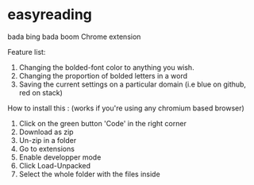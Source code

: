 # easyreading
bada bing bada boom Chrome extension

Feature list:
1. Changing the bolded-font color to anything you wish.
2. Changing the proportion of bolded letters in a word
3. Saving the current settings on a particular domain (i.e blue on github, red on stack)


How to install this :
(works if you're using any chromium based browser)


1. Click on the green button 'Code' in the right corner
2. Download as zip
3. Un-zip in a folder
4. Go to extensions
5. Enable developper mode
6. Click Load-Unpacked
7. Select the whole folder with the files inside
